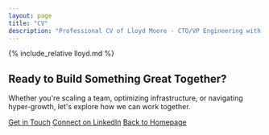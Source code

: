 ```yaml
---
layout: page
title: "CV"
description: "Professional CV of Lloyd Moore - CTO/VP Engineering with experience scaling teams from 10 to 187, achieving $3.25B valuation, and reducing cloud costs by 70%."
---
```


<link rel="stylesheet" href="{{ '/assets/css/resume.css' | relative_url }}">

{% include_relative lloyd.md %}

<section class="cv-cta-section">
  <div class="cv-cta-container">
    <h2>Ready to Build Something Great Together?</h2>
    <p>Whether you're scaling a team, optimizing infrastructure, or navigating hyper-growth, let's explore how we can work together.</p>
    <div class="cv-cta-buttons">
      <a href="mailto:lloyd@lloydmoore.com" class="btn btn-primary">Get in Touch</a>
      <a href="https://www.linkedin.com/in/lloydmoore" class="btn btn-secondary">Connect on LinkedIn</a>
      <a href="/" class="btn btn-outline">Back to Homepage</a>
    </div>
  </div>
</section>
